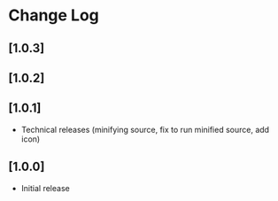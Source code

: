 # Change Log

## [1.0.3]
## [1.0.2]
## [1.0.1]

- Technical releases (minifying source, fix to run minified source, add icon)

## [1.0.0]

- Initial release